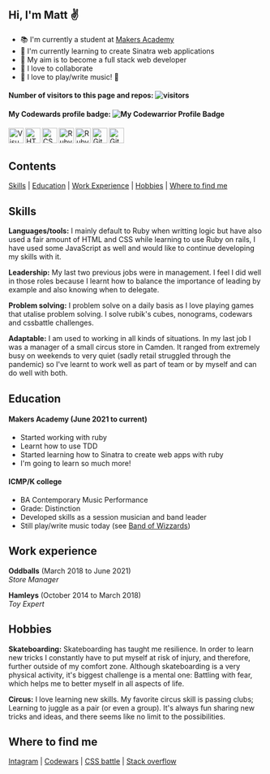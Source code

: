 ## Hi, I'm Matt :v:
- :books: I'm currently a student at [Makers Academy](https://makers.tech/)
- :seedling: I'm currently learning to create Sinatra web applications
- :dart: My aim is to become a full stack web developer
- :dancers: I love to collaborate
- :guitar: I love to play/write music! :metal:

#### Number of visitors to this page and repos: ![visitors](https://visitor-badge.glitch.me/badge?page_id=78556191)

#### My Codewards profile badge: ![My Codewarrior Profile Badge](https://www.codewars.com/users/YoFirmy/badges/micro)

<img align="left" alt="Visual Studio Code" width="30px" src="https://pics.freeicons.io/uploads/icons/png/14178750871552037061-512.png" />
<img align="left" alt="HTML" width="30px" src="https://pics.freeicons.io/uploads/icons/png/8804286661557996995-512.png" />
<img align="left" alt="CSS" width="30px" src="https://pics.freeicons.io/uploads/icons/png/632690741557997006-512.png" />
<img align="left" alt="Ruby" width="30px" src="https://pics.freeicons.io/uploads/icons/png/4090158241551942644-512.png" />
<img align="left" alt="Ruby" width="30px" src="https://pics.freeicons.io/uploads/icons/png/2219791841551942639-512.png" />
<img align="left" alt="Git" width="30px" src="https://pics.freeicons.io/uploads/icons/png/9374299221540553610-512.png" />
<img align="left" alt="Git" width="30px" src="https://pics.freeicons.io/uploads/icons/png/10412341841540553610-512.png" />
<br>
<br>

## Contents
[Skills](#skills) | [Education](#education) | [Work Experience](#work-experience) | [Hobbies](#hobbies) | [Where to find me](#Where-to-find-me)

## Skills
**Languages/tools:** I mainly default to Ruby when writting logic but have also used a fair amount of HTML and CSS while learning to use Ruby on rails, I have used some JavaScript as well and would like to continue developing my skills with it.

**Leadership:** My last two previous jobs were in management. I feel I did well in those roles because I learnt how to balance the importance of leading by example and also knowing when to delegate.

**Problem solving:** I problem solve on a daily basis as I love playing games that utalise problem solving. I solve rubik's cubes, nonograms, codewars and cssbattle challenges.

**Adaptable:** I am used to working in all kinds of situations. In my last job I was a manager of a small circus store in Camden. It ranged from extremely busy on weekends to very quiet (sadly retail struggled through the pandemic) so I've learnt to work well as part of team or by myself and can do well with both.

## Education
#### Makers Academy (June 2021 to current)
- Started working with ruby
- Learnt how to use TDD
- Started learning how to Sinatra to create web apps with ruby
- I'm going to learn so much more!

#### ICMP/K college
- BA Contemporary Music Performance
- Grade: Distinction
- Developed skills as a session musician and band leader
- Still play/write music today (see [Band of Wizzards](https://soundcloud.com/bandofwizzards/))

## Work experience
**Oddballs** (March 2018 to June 2021)  
_Store Manager_

**Hamleys** (October 2014 to March 2018)  
_Toy Expert_

## Hobbies
**Skateboarding:** Skateboarding has taught me resilience. In order to learn new tricks I constantly have to put myself at risk of injury, and therefore, further outside of my comfort zone. Although skateboarding is a very physical activity, it's biggest challenge is a mental one: Battling with fear, which helps me to better myself in all aspects of life.

**Circus:** I love learning new skills. My favorite circus skill is passing clubs; Learning to juggle as a pair (or even a group). It's always fun sharing new tricks and ideas, and there seems like no limit to the possibilities.

## Where to find me
[Intagram](https://www.instagram.com/mattfirmston/) | [Codewars](https://www.codewars.com/users/YoFirmy) | [CSS battle](https://cssbattle.dev/player/yofirmy) | [Stack overflow](https://stackoverflow.com/users/15154036/yofirmy)